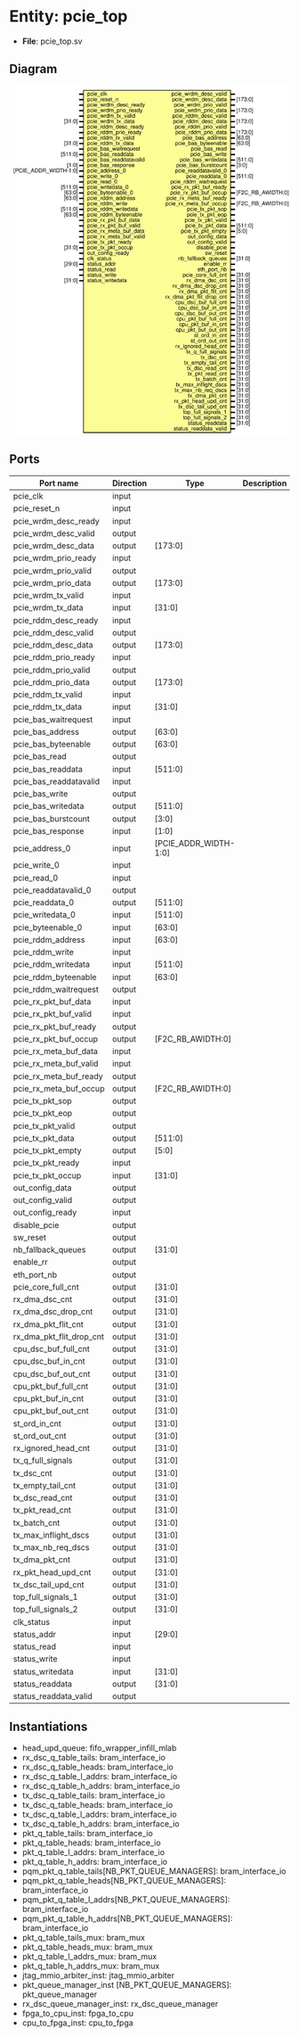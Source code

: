 # Entity: pcie_top

- **File**: pcie_top.sv
## Diagram

![Diagram](pcie_top.svg "Diagram")
## Ports

| Port name                | Direction | Type                  | Description |
| ------------------------ | --------- | --------------------- | ----------- |
| pcie_clk                 | input     |                       |             |
| pcie_reset_n             | input     |                       |             |
| pcie_wrdm_desc_ready     | input     |                       |             |
| pcie_wrdm_desc_valid     | output    |                       |             |
| pcie_wrdm_desc_data      | output    | [173:0]               |             |
| pcie_wrdm_prio_ready     | input     |                       |             |
| pcie_wrdm_prio_valid     | output    |                       |             |
| pcie_wrdm_prio_data      | output    | [173:0]               |             |
| pcie_wrdm_tx_valid       | input     |                       |             |
| pcie_wrdm_tx_data        | input     | [31:0]                |             |
| pcie_rddm_desc_ready     | input     |                       |             |
| pcie_rddm_desc_valid     | output    |                       |             |
| pcie_rddm_desc_data      | output    | [173:0]               |             |
| pcie_rddm_prio_ready     | input     |                       |             |
| pcie_rddm_prio_valid     | output    |                       |             |
| pcie_rddm_prio_data      | output    | [173:0]               |             |
| pcie_rddm_tx_valid       | input     |                       |             |
| pcie_rddm_tx_data        | input     | [31:0]                |             |
| pcie_bas_waitrequest     | input     |                       |             |
| pcie_bas_address         | output    | [63:0]                |             |
| pcie_bas_byteenable      | output    | [63:0]                |             |
| pcie_bas_read            | output    |                       |             |
| pcie_bas_readdata        | input     | [511:0]               |             |
| pcie_bas_readdatavalid   | input     |                       |             |
| pcie_bas_write           | output    |                       |             |
| pcie_bas_writedata       | output    | [511:0]               |             |
| pcie_bas_burstcount      | output    | [3:0]                 |             |
| pcie_bas_response        | input     | [1:0]                 |             |
| pcie_address_0           | input     | [PCIE_ADDR_WIDTH-1:0] |             |
| pcie_write_0             | input     |                       |             |
| pcie_read_0              | input     |                       |             |
| pcie_readdatavalid_0     | output    |                       |             |
| pcie_readdata_0          | output    | [511:0]               |             |
| pcie_writedata_0         | input     | [511:0]               |             |
| pcie_byteenable_0        | input     | [63:0]                |             |
| pcie_rddm_address        | input     | [63:0]                |             |
| pcie_rddm_write          | input     |                       |             |
| pcie_rddm_writedata      | input     | [511:0]               |             |
| pcie_rddm_byteenable     | input     | [63:0]                |             |
| pcie_rddm_waitrequest    | output    |                       |             |
| pcie_rx_pkt_buf_data     | input     |                       |             |
| pcie_rx_pkt_buf_valid    | input     |                       |             |
| pcie_rx_pkt_buf_ready    | output    |                       |             |
| pcie_rx_pkt_buf_occup    | output    | [F2C_RB_AWIDTH:0]     |             |
| pcie_rx_meta_buf_data    | input     |                       |             |
| pcie_rx_meta_buf_valid   | input     |                       |             |
| pcie_rx_meta_buf_ready   | output    |                       |             |
| pcie_rx_meta_buf_occup   | output    | [F2C_RB_AWIDTH:0]     |             |
| pcie_tx_pkt_sop          | output    |                       |             |
| pcie_tx_pkt_eop          | output    |                       |             |
| pcie_tx_pkt_valid        | output    |                       |             |
| pcie_tx_pkt_data         | output    | [511:0]               |             |
| pcie_tx_pkt_empty        | output    | [5:0]                 |             |
| pcie_tx_pkt_ready        | input     |                       |             |
| pcie_tx_pkt_occup        | input     | [31:0]                |             |
| out_config_data          | output    |                       |             |
| out_config_valid         | output    |                       |             |
| out_config_ready         | input     |                       |             |
| disable_pcie             | output    |                       |             |
| sw_reset                 | output    |                       |             |
| nb_fallback_queues       | output    | [31:0]                |             |
| enable_rr                | output    |                       |             |
| eth_port_nb              | output    |                       |             |
| pcie_core_full_cnt       | output    | [31:0]                |             |
| rx_dma_dsc_cnt           | output    | [31:0]                |             |
| rx_dma_dsc_drop_cnt      | output    | [31:0]                |             |
| rx_dma_pkt_flit_cnt      | output    | [31:0]                |             |
| rx_dma_pkt_flit_drop_cnt | output    | [31:0]                |             |
| cpu_dsc_buf_full_cnt     | output    | [31:0]                |             |
| cpu_dsc_buf_in_cnt       | output    | [31:0]                |             |
| cpu_dsc_buf_out_cnt      | output    | [31:0]                |             |
| cpu_pkt_buf_full_cnt     | output    | [31:0]                |             |
| cpu_pkt_buf_in_cnt       | output    | [31:0]                |             |
| cpu_pkt_buf_out_cnt      | output    | [31:0]                |             |
| st_ord_in_cnt            | output    | [31:0]                |             |
| st_ord_out_cnt           | output    | [31:0]                |             |
| rx_ignored_head_cnt      | output    | [31:0]                |             |
| tx_q_full_signals        | output    | [31:0]                |             |
| tx_dsc_cnt               | output    | [31:0]                |             |
| tx_empty_tail_cnt        | output    | [31:0]                |             |
| tx_dsc_read_cnt          | output    | [31:0]                |             |
| tx_pkt_read_cnt          | output    | [31:0]                |             |
| tx_batch_cnt             | output    | [31:0]                |             |
| tx_max_inflight_dscs     | output    | [31:0]                |             |
| tx_max_nb_req_dscs       | output    | [31:0]                |             |
| tx_dma_pkt_cnt           | output    | [31:0]                |             |
| rx_pkt_head_upd_cnt      | output    | [31:0]                |             |
| tx_dsc_tail_upd_cnt      | output    | [31:0]                |             |
| top_full_signals_1       | output    | [31:0]                |             |
| top_full_signals_2       | output    | [31:0]                |             |
| clk_status               | input     |                       |             |
| status_addr              | input     | [29:0]                |             |
| status_read              | input     |                       |             |
| status_write             | input     |                       |             |
| status_writedata         | input     | [31:0]                |             |
| status_readdata          | output    | [31:0]                |             |
| status_readdata_valid    | output    |                       |             |
## Instantiations

- head_upd_queue: fifo_wrapper_infill_mlab
- rx_dsc_q_table_tails: bram_interface_io
- rx_dsc_q_table_heads: bram_interface_io
- rx_dsc_q_table_l_addrs: bram_interface_io
- rx_dsc_q_table_h_addrs: bram_interface_io
- tx_dsc_q_table_tails: bram_interface_io
- tx_dsc_q_table_heads: bram_interface_io
- tx_dsc_q_table_l_addrs: bram_interface_io
- tx_dsc_q_table_h_addrs: bram_interface_io
- pkt_q_table_tails: bram_interface_io
- pkt_q_table_heads: bram_interface_io
- pkt_q_table_l_addrs: bram_interface_io
- pkt_q_table_h_addrs: bram_interface_io
- pqm_pkt_q_table_tails[NB_PKT_QUEUE_MANAGERS]: bram_interface_io
- pqm_pkt_q_table_heads[NB_PKT_QUEUE_MANAGERS]: bram_interface_io
- pqm_pkt_q_table_l_addrs[NB_PKT_QUEUE_MANAGERS]: bram_interface_io
- pqm_pkt_q_table_h_addrs[NB_PKT_QUEUE_MANAGERS]: bram_interface_io
- pkt_q_table_tails_mux: bram_mux
- pkt_q_table_heads_mux: bram_mux
- pkt_q_table_l_addrs_mux: bram_mux
- pkt_q_table_h_addrs_mux: bram_mux
- jtag_mmio_arbiter_inst: jtag_mmio_arbiter
- pkt_queue_manager_inst [NB_PKT_QUEUE_MANAGERS]: pkt_queue_manager
- rx_dsc_queue_manager_inst: rx_dsc_queue_manager
- fpga_to_cpu_inst: fpga_to_cpu
- cpu_to_fpga_inst: cpu_to_fpga
